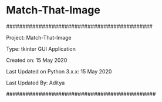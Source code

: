 # Match-That-Image

#############################################

Project: Match-That-Image 

Type: tkinter GUI Application

Created on: 15 May 2020

Last Updated on Python 3.x.x: 15 May 2020

Last Updated By: Aditya

##############################################

